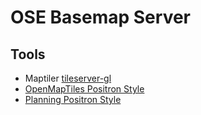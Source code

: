 # OSE Basemap Server

## Tools
- Maptiler [tileserver-gl](https://github.com/maptiler/tileserver-gl/)
- [OpenMapTiles Positron Style](https://github.com/openmaptiles/positron-gl-style/blob/master/style.json)
- [Planning Positron Style](https://github.com/NYCPlanning/labs-gl-style/blob/master/data/style.json)